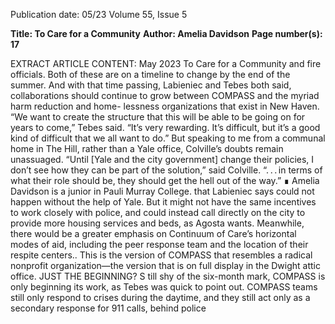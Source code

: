 Publication date: 05/23
Volume 55, Issue 5

**Title: To Care for a Community**
**Author: Amelia Davidson**
**Page number(s): 17**

EXTRACT ARTICLE CONTENT:
May 2023
To Care for a Community
and fire officials. Both of these are on a timeline to change by 
the end of the summer. And with that time passing, Labieniec 
and Tebes both said, collaborations should continue to grow 
between COMPASS and the myriad harm reduction and home-
lessness organizations that exist in New Haven.
“We want to create the structure that this will be able to be 
going on for years to come,” Tebes said. “It’s very rewarding. It’s 
difficult, but it’s a good kind of difficult that we all want to do.”
But speaking to me from a communal home in The Hill, 
rather than a Yale office, Colville’s doubts remain unassuaged.
“Until [Yale and the city government] change their policies, 
I don’t see how they can be part of the solution,” said Colville. 
“. . . in terms of what their role should be, they should get the 
hell out of the way.” ∎
Amelia Davidson is a junior in 
Pauli Murray College.
that Labieniec says could not happen without the help of Yale. 
But it might not have the same incentives to work closely with 
police, and could instead call directly on the city to provide 
more housing services and beds, as Agosta wants. Meanwhile, 
there would be a greater emphasis on Continuum of Care’s 
horizontal modes of aid, including the peer response team 
and the location of their respite centers.. This is the version of 
COMPASS that resembles a radical nonprofit organization—the 
version that is on full display in the Dwight attic office.
JUST THE BEGINNING?
S
till shy of the six-month mark, COMPASS is only 
beginning its work, as Tebes was quick to point out. COMPASS 
teams still only respond to crises during the daytime, and they 
still act only as a secondary response for 911 calls, behind police